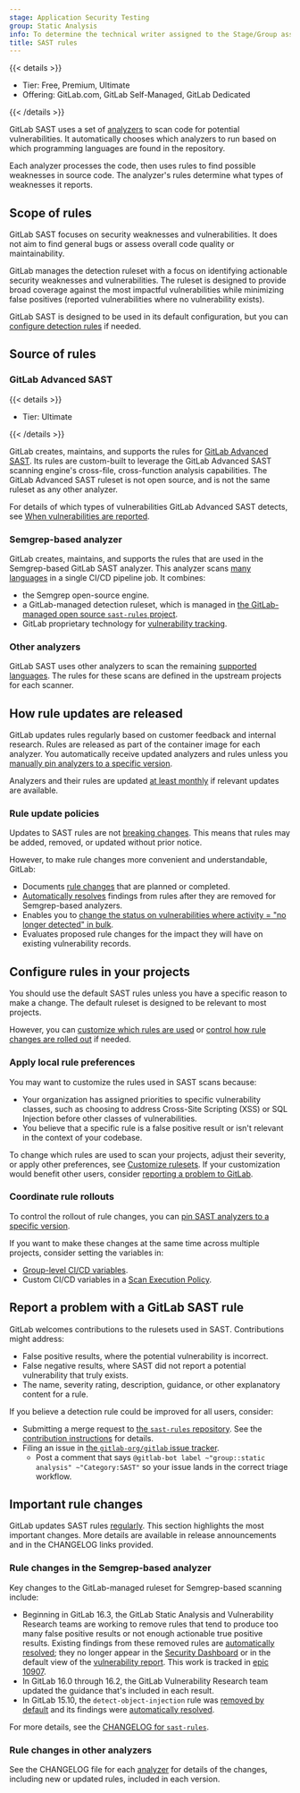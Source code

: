 ```yaml
---
stage: Application Security Testing
group: Static Analysis
info: To determine the technical writer assigned to the Stage/Group associated with this page, see https://handbook.gitlab.com/handbook/product/ux/technical-writing/#assignments
title: SAST rules
---
```


{{< details >}}

- Tier: Free, Premium, Ultimate
- Offering: GitLab.com, GitLab Self-Managed, GitLab Dedicated

{{< /details >}}

GitLab SAST uses a set of [analyzers](analyzers.md) to scan code for potential vulnerabilities.
It automatically chooses which analyzers to run based on which programming languages are found in the repository.

Each analyzer processes the code, then uses rules to find possible weaknesses in source code.
The analyzer's rules determine what types of weaknesses it reports.

## Scope of rules

GitLab SAST focuses on security weaknesses and vulnerabilities. It does not aim to find general bugs or assess overall code quality or maintainability.

GitLab manages the detection ruleset with a focus on identifying actionable security weaknesses and vulnerabilities.
The ruleset is designed to provide broad coverage against the most impactful vulnerabilities while minimizing false positives (reported vulnerabilities where no vulnerability exists).

GitLab SAST is designed to be used in its default configuration, but you can [configure detection rules](#configure-rules-in-your-projects) if needed.

## Source of rules

### GitLab Advanced SAST

{{< details >}}

- Tier: Ultimate

{{< /details >}}

GitLab creates, maintains, and supports the rules for [GitLab Advanced SAST](gitlab_advanced_sast.md).
Its rules are custom-built to leverage the GitLab Advanced SAST scanning engine's cross-file, cross-function analysis capabilities.
The GitLab Advanced SAST ruleset is not open source, and is not the same ruleset as any other analyzer.

For details of which types of vulnerabilities GitLab Advanced SAST detects, see [When vulnerabilities are reported](gitlab_advanced_sast.md#when-vulnerabilities-are-reported).

### Semgrep-based analyzer

GitLab creates, maintains, and supports the rules that are used in the Semgrep-based GitLab SAST analyzer.
This analyzer scans [many languages](_index.md#supported-languages-and-frameworks) in a single CI/CD pipeline job.
It combines:

- the Semgrep open-source engine.
- a GitLab-managed detection ruleset, which is managed in [the GitLab-managed open source `sast-rules` project](https://gitlab.com/gitlab-org/security-products/sast-rules).
- GitLab proprietary technology for [vulnerability tracking](_index.md#advanced-vulnerability-tracking).

### Other analyzers

GitLab SAST uses other analyzers to scan the remaining [supported languages](_index.md#supported-languages-and-frameworks).
The rules for these scans are defined in the upstream projects for each scanner.

## How rule updates are released

GitLab updates rules regularly based on customer feedback and internal research.
Rules are released as part of the container image for each analyzer.
You automatically receive updated analyzers and rules unless you [manually pin analyzers to a specific version](_index.md#pinning-to-minor-image-version).

Analyzers and their rules are updated [at least monthly](../_index.md#vulnerability-scanner-maintenance) if relevant updates are available.

### Rule update policies

Updates to SAST rules are not [breaking changes](../../../update/terminology.md#breaking-change).
This means that rules may be added, removed, or updated without prior notice.

However, to make rule changes more convenient and understandable, GitLab:

- Documents [rule changes](#important-rule-changes) that are planned or completed.
- [Automatically resolves](_index.md#automatic-vulnerability-resolution) findings from rules after they are removed for Semgrep-based analyzers.
- Enables you to [change the status on vulnerabilities where activity = "no longer detected" in bulk](../vulnerability_report/_index.md#change-status-of-vulnerabilities).
- Evaluates proposed rule changes for the impact they will have on existing vulnerability records.

## Configure rules in your projects

You should use the default SAST rules unless you have a specific reason to make a change.
The default ruleset is designed to be relevant to most projects.

However, you can [customize which rules are used](#apply-local-rule-preferences) or [control how rule changes are rolled out](#coordinate-rule-rollouts) if needed.

### Apply local rule preferences

You may want to customize the rules used in SAST scans because:

- Your organization has assigned priorities to specific vulnerability classes, such as choosing to address Cross-Site Scripting (XSS) or SQL Injection before other classes of vulnerabilities.
- You believe that a specific rule is a false positive result or isn't relevant in the context of your codebase.

To change which rules are used to scan your projects, adjust their severity, or apply other preferences, see [Customize rulesets](customize_rulesets.md).
If your customization would benefit other users, consider [reporting a problem to GitLab](#report-a-problem-with-a-gitlab-sast-rule).

### Coordinate rule rollouts

To control the rollout of rule changes, you can [pin SAST analyzers to a specific version](_index.md#pinning-to-minor-image-version).

If you want to make these changes at the same time across multiple projects, consider setting the variables in:

- [Group-level CI/CD variables](../../../ci/variables/_index.md#for-a-group).
- Custom CI/CD variables in a [Scan Execution Policy](../policies/scan_execution_policies.md).

## Report a problem with a GitLab SAST rule
<!-- This title is intended to match common search queries users might make. -->

GitLab welcomes contributions to the rulesets used in SAST.
Contributions might address:

- False positive results, where the potential vulnerability is incorrect.
- False negative results, where SAST did not report a potential vulnerability that truly exists.
- The name, severity rating, description, guidance, or other explanatory content for a rule.

If you believe a detection rule could be improved for all users, consider:

- Submitting a merge request to [the `sast-rules` repository](https://gitlab.com/gitlab-org/security-products/sast-rules). See the [contribution instructions](https://gitlab.com/gitlab-org/security-products/sast-rules#contributing) for details.
- Filing an issue in [the `gitlab-org/gitlab` issue tracker](https://gitlab.com/gitlab-org/gitlab/-/issues/).
  - Post a comment that says `@gitlab-bot label ~"group::static analysis" ~"Category:SAST"` so your issue lands in the correct triage workflow.

## Important rule changes

GitLab updates SAST rules [regularly](#how-rule-updates-are-released).
This section highlights the most important changes.
More details are available in release announcements and in the CHANGELOG links provided.

### Rule changes in the Semgrep-based analyzer

Key changes to the GitLab-managed ruleset for Semgrep-based scanning include:

- Beginning in GitLab 16.3, the GitLab Static Analysis and Vulnerability Research teams are working to remove rules that tend to produce too many false positive results or not enough actionable true positive results. Existing findings from these removed rules are [automatically resolved](_index.md#automatic-vulnerability-resolution); they no longer appear in the [Security Dashboard](../security_dashboard/_index.md#project-security-dashboard) or in the default view of the [vulnerability report](../vulnerability_report/_index.md). This work is tracked in [epic 10907](https://gitlab.com/groups/gitlab-org/-/epics/10907).
- In GitLab 16.0 through 16.2, the GitLab Vulnerability Research team updated the guidance that's included in each result.
- In GitLab 15.10, the `detect-object-injection` rule was [removed by default](https://gitlab.com/gitlab-org/gitlab/-/issues/373920) and its findings were [automatically resolved](_index.md#automatic-vulnerability-resolution).

For more details, see the [CHANGELOG for `sast-rules`](https://gitlab.com/gitlab-org/security-products/sast-rules/-/blob/main/CHANGELOG.md).

### Rule changes in other analyzers

See the CHANGELOG file for each [analyzer](analyzers.md) for details of the changes, including new or updated rules, included in each version.
